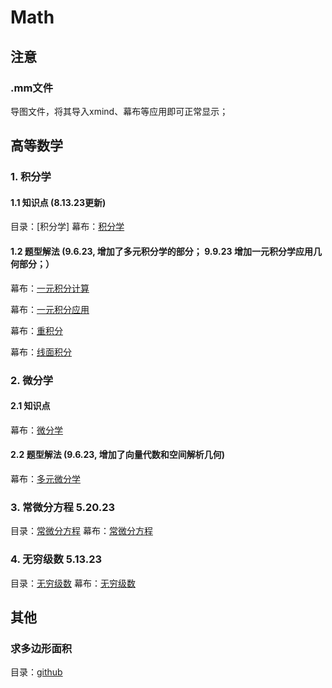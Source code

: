 # Math

## 注意
### .mm文件
导图文件，将其导入xmind、幕布等应用即可正常显示；


## 高等数学

### 1. 积分学

#### 1.1 知识点 (8.13.23更新)

  目录：[积分学]
  幕布：[积分学](https://www.mubu.com/doc/7Eqhv5lBXWh)

#### 1.2 题型解法 (9.6.23, 增加了多元积分学的部分； 9.9.23 增加一元积分学应用几何部分；）

  幕布：[一元积分计算](https://www.mubu.com/doc/1hGvdOlxJ5x)

  幕布：[一元积分应用](https://www.mubu.com/doc/1vFU3vakdN)

  幕布：[重积分](https://www.mubu.com/doc/2v_HLaTD26N)

  幕布：[线面积分](https://www.mubu.com/doc/3biaZm-ix6N)

### 2. 微分学

#### 2.1 知识点

  幕布：[微分学](https://www.mubu.com/doc/3sYFf3vfzlx)

#### 2.2 题型解法 (9.6.23, 增加了向量代数和空间解析几何)

  幕布：[多元微分学](https://mubucm.com/doc/6WGwDpvxdBx)

### 3. 常微分方程 5.20.23

  目录：[常微分方程](https://github.com/ElandWoo/Math/tree/004394edae8e7b356ead1f7e1c706e0017d2616c/Calculus/Equations)
  幕布：[常微分方程](https://www.mubucm.com/doc/6DYfOAFEgRN)

### 4. 无穷级数 5.13.23

  目录：[无穷级数](https://github.com/ElandWoo/Math/tree/e71782251bc62920ff537fc06e699235612caf30/Calculus)
  幕布：[无穷级数](https://www.mubucm.com/doc/1DbAfNNxcKN)


## 其他

### 求多边形面积

  目录：[github](Others/polygonArea)

